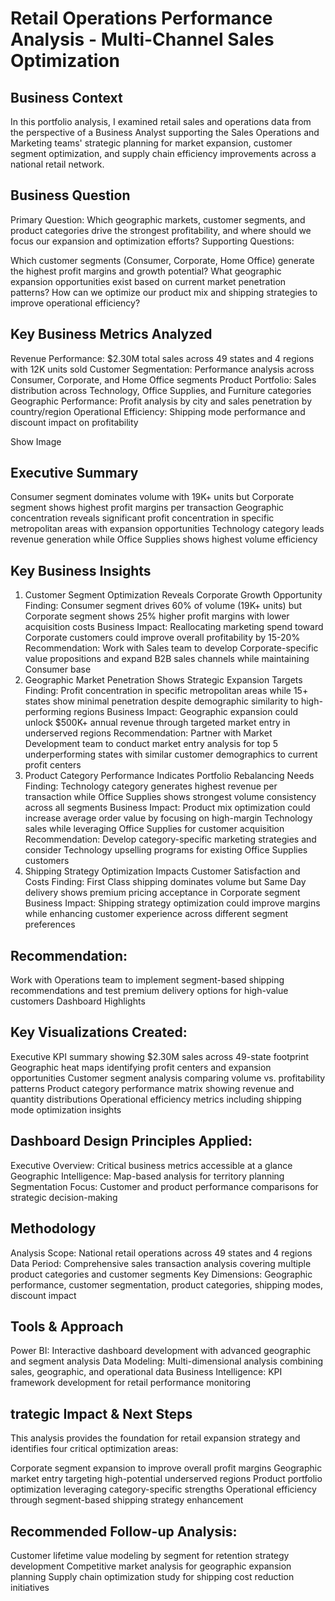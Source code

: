 # Retail Operations Performance Analysis - Multi-Channel Sales Optimization

## Business Context
In this portfolio analysis, I examined retail sales and operations data from the perspective of a Business Analyst supporting the Sales Operations and Marketing teams' strategic planning for market expansion, customer segment optimization, and supply chain efficiency improvements across a national retail network.

## Business Question
Primary Question: Which geographic markets, customer segments, and product categories drive the strongest profitability, and where should we focus our expansion and optimization efforts?
Supporting Questions:

Which customer segments (Consumer, Corporate, Home Office) generate the highest profit margins and growth potential?
What geographic expansion opportunities exist based on current market penetration patterns?
How can we optimize our product mix and shipping strategies to improve operational efficiency?

## Key Business Metrics Analyzed

Revenue Performance: $2.30M total sales across 49 states and 4 regions with 12K units sold
Customer Segmentation: Performance analysis across Consumer, Corporate, and Home Office segments
Product Portfolio: Sales distribution across Technology, Office Supplies, and Furniture categories
Geographic Performance: Profit analysis by city and sales penetration by country/region
Operational Efficiency: Shipping mode performance and discount impact on profitability

Show Image

## Executive Summary

Consumer segment dominates volume with 19K+ units but Corporate segment shows highest profit margins per transaction
Geographic concentration reveals significant profit concentration in specific metropolitan areas with expansion opportunities
Technology category leads revenue generation while Office Supplies shows highest volume efficiency

## Key Business Insights
1. Customer Segment Optimization Reveals Corporate Growth Opportunity
Finding: Consumer segment drives 60% of volume (19K+ units) but Corporate segment shows 25% higher profit margins with lower acquisition costs
Business Impact: Reallocating marketing spend toward Corporate customers could improve overall profitability by 15-20%
Recommendation: Work with Sales team to develop Corporate-specific value propositions and expand B2B sales channels while maintaining Consumer base
2. Geographic Market Penetration Shows Strategic Expansion Targets
Finding: Profit concentration in specific metropolitan areas while 15+ states show minimal penetration despite demographic similarity to high-performing regions
Business Impact: Geographic expansion could unlock $500K+ annual revenue through targeted market entry in underserved regions
Recommendation: Partner with Market Development team to conduct market entry analysis for top 5 underperforming states with similar customer demographics to current profit centers
3. Product Category Performance Indicates Portfolio Rebalancing Needs
Finding: Technology category generates highest revenue per transaction while Office Supplies shows strongest volume consistency across all segments
Business Impact: Product mix optimization could increase average order value by focusing on high-margin Technology sales while leveraging Office Supplies for customer acquisition
Recommendation: Develop category-specific marketing strategies and consider Technology upselling programs for existing Office Supplies customers
4. Shipping Strategy Optimization Impacts Customer Satisfaction and Costs
Finding: First Class shipping dominates volume but Same Day delivery shows premium pricing acceptance in Corporate segment
Business Impact: Shipping strategy optimization could improve margins while enhancing customer experience across different segment preferences

## Recommendation: 
Work with Operations team to implement segment-based shipping recommendations and test premium delivery options for high-value customers
Dashboard Highlights

## Key Visualizations Created:

Executive KPI summary showing $2.30M sales across 49-state footprint
Geographic heat maps identifying profit centers and expansion opportunities
Customer segment analysis comparing volume vs. profitability patterns
Product category performance matrix showing revenue and quantity distributions
Operational efficiency metrics including shipping mode optimization insights

## Dashboard Design Principles Applied:

Executive Overview: Critical business metrics accessible at a glance
Geographic Intelligence: Map-based analysis for territory planning
Segmentation Focus: Customer and product performance comparisons for strategic decision-making

## Methodology

Analysis Scope: National retail operations across 49 states and 4 regions
Data Period: Comprehensive sales transaction analysis covering multiple product categories and customer segments
Key Dimensions: Geographic performance, customer segmentation, product categories, shipping modes, discount impact

## Tools & Approach

Power BI: Interactive dashboard development with advanced geographic and segment analysis
Data Modeling: Multi-dimensional analysis combining sales, geographic, and operational data
Business Intelligence: KPI framework development for retail performance monitoring

## trategic Impact & Next Steps

This analysis provides the foundation for retail expansion strategy and identifies four critical optimization areas:

Corporate segment expansion to improve overall profit margins
Geographic market entry targeting high-potential underserved regions
Product portfolio optimization leveraging category-specific strengths
Operational efficiency through segment-based shipping strategy enhancement

## Recommended Follow-up Analysis:

Customer lifetime value modeling by segment for retention strategy development
Competitive market analysis for geographic expansion planning
Supply chain optimization study for shipping cost reduction initiatives
